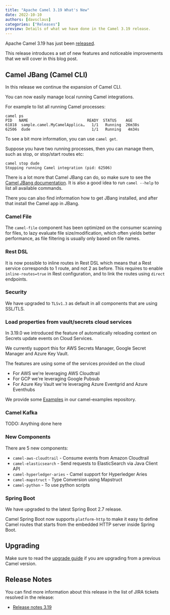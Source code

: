 ```yaml
---
title: "Apache Camel 3.19 What's New"
date: 2022-10-10
authors: [davsclaus]
categories: ["Releases"]
preview: Details of what we have done in the Camel 3.19 release.
---
```


Apache Camel 3.19 has just been [released](/blog/2022/10/RELEASE-3.19.0/).

This release introduces a set of new features and noticeable improvements that we will cover in this blog post.

## Camel JBang (Camel CLI)

In this release we continue the expansion of Camel CLI.

You can now easily manage local running Camel integrations.

For example to list all running Camel processes:

    camel ps
    PID   NAME                          READY  STATUS    AGE
    61818  sample.camel.MyCamelApplica…   1/1   Running  26m38s
    62506  dude                           1/1   Running   4m34s

To see a bit more information, you can use `camel get`.

Suppose you have two running processes, then you can manage them, such as stop,
or stop/start routes etc:

    camel stop dude
    Stopping running Camel integration (pid: 62506)

There is a lot more that Camel JBang can do, so make sure to see the [Camel JBang documentation](/manual/camel-jbang.html).
It is also a good idea to run `camel --help` to list all available commands.

There you can also find information how to get JBang installed, and after that install the Camel app in JBang.

### Camel File

The `camel-file` component has been optimized on the consumer scanning for files,
to lazy evaluate file size/modification, which often yields better performance,
as file filtering is usually only based on file names.

### Rest DSL

It is now possible to inline routes in Rest DSL which means that a Rest service corresponds to 1 route,
and not 2 as before. This requires to enable `inline-routes=true` in Rest configuration,
and to link the routes using `direct` endpoints.

### Security

We have upgraded to `TLSv1.3` as default in all components that are using SSL/TLS.


### Load properties from vault/secrets cloud services

In 3.19.0 we introduced the feature of automatically reloading context on Secrets update events on Cloud Services.

We currently support this for AWS Secrets Manager, Google Secret Manager and Azure Key Vault.

The features are using some of the services provided on the cloud

- For AWS we're leveraging AWS Cloudtrail
- For GCP we're leveraging Google Pubsub
- For Azure Key Vault we're leveraging Azure Eventgrid and Azure Eventhubs

We provide some [Examples](https://github.com/apache/camel-examples/tree/main/examples/vault) in our camel-examples repository.

### Camel Kafka

TODO: Anything done here

### New Components

There are 5 new components:

- `camel-aws-cloudtrail` - Consume events from Amazon Cloudtrail
- `camel-elasticsearch` - Send requests to ElasticSearch via Java Client API
- `camel-hyperledger-aries` - Camel support for Hyperledger Aries
- `camel-mapstruct` - Type Conversion using Mapstruct
- `camel-python` - To use python scripts

### Spring Boot

We have upgraded to the latest Spring Boot 2.7 release.

Camel Spring Boot now supports `platform-http` to make it easy to
define Camel routes that starts from the embedded HTTP server inside Spring Boot.

## Upgrading

Make sure to read the [upgrade guide](/manual/camel-3x-upgrade-guide-3_19.html) if you are upgrading from a previous Camel version.

## Release Notes

You can find more information about this release in the list of JIRA tickets resolved in the release: 

- [Release notes 3.19](/releases/release-3.19.0/)

